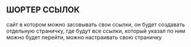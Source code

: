 ## ШОРТЕР ССЫЛОК


сайт в котором можно засовывать свои ссылки, он будет создавать отдельную страничку, где будут все ссылки, который указал
по ним можно будет перейти, можно настраивать свою страничку